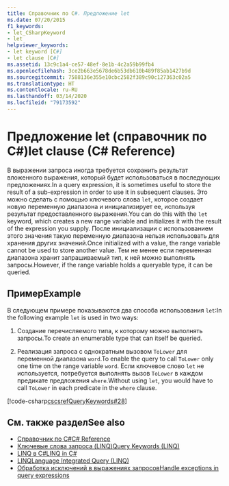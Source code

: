 ```yaml
---
title: Справочник по C#. Предложение let
ms.date: 07/20/2015
f1_keywords:
- let_CSharpKeyword
- let
helpviewer_keywords:
- let keyword [C#]
- let clause [C#]
ms.assetid: 13c9c1a4-ce57-48ef-8e1b-4c2a59b99fb4
ms.openlocfilehash: 3ce2b663e5678de6b53db610b489f85ab1427b9d
ms.sourcegitcommit: 7588136e355e10cbc2582f389c90c127363c02a5
ms.translationtype: HT
ms.contentlocale: ru-RU
ms.lasthandoff: 03/14/2020
ms.locfileid: "79173592"
---
```

# <a name="let-clause-c-reference"></a><span data-ttu-id="d2234-102">Предложение let (справочник по C#)</span><span class="sxs-lookup"><span data-stu-id="d2234-102">let clause (C# Reference)</span></span>

<span data-ttu-id="d2234-103">В выражении запроса иногда требуется сохранить результат вложенного выражения, который будет использоваться в последующих предложениях.</span><span class="sxs-lookup"><span data-stu-id="d2234-103">In a query expression, it is sometimes useful to store the result of a sub-expression in order to use it in subsequent clauses.</span></span> <span data-ttu-id="d2234-104">Это можно сделать с помощью ключевого слова `let`, которое создает новую переменную диапазона и инициализирует ее, используя результат предоставленного выражения.</span><span class="sxs-lookup"><span data-stu-id="d2234-104">You can do this with the `let` keyword, which creates a new range variable and initializes it with the result of the expression you supply.</span></span> <span data-ttu-id="d2234-105">После инициализации с использованием этого значения такую переменную диапазона нельзя использовать для хранения других значений.</span><span class="sxs-lookup"><span data-stu-id="d2234-105">Once initialized with a value, the range variable cannot be used to store another value.</span></span> <span data-ttu-id="d2234-106">Тем не менее если переменная диапазона хранит запрашиваемый тип, к ней можно выполнять запросы.</span><span class="sxs-lookup"><span data-stu-id="d2234-106">However, if the range variable holds a queryable type, it can be queried.</span></span>

## <a name="example"></a><span data-ttu-id="d2234-107">Пример</span><span class="sxs-lookup"><span data-stu-id="d2234-107">Example</span></span>

<span data-ttu-id="d2234-108">В следующем примере показываются два способа использования `let`:</span><span class="sxs-lookup"><span data-stu-id="d2234-108">In the following example `let` is used in two ways:</span></span>

1. <span data-ttu-id="d2234-109">Создание перечисляемого типа, к которому можно выполнять запросы.</span><span class="sxs-lookup"><span data-stu-id="d2234-109">To create an enumerable type that can itself be queried.</span></span>

2. <span data-ttu-id="d2234-110">Реализация запроса с однократным вызовом `ToLower` для переменной диапазона `word`.</span><span class="sxs-lookup"><span data-stu-id="d2234-110">To enable the query to call `ToLower` only one time on the range variable `word`.</span></span> <span data-ttu-id="d2234-111">Если ключевое слово `let` не используется, потребуется выполнять вызов `ToLower` в каждом предикате предложения `where`.</span><span class="sxs-lookup"><span data-stu-id="d2234-111">Without using `let`, you would have to call `ToLower` in each predicate in the `where` clause.</span></span>

[!code-csharp[cscsrefQueryKeywords#28](~/samples/snippets/csharp/VS_Snippets_VBCSharp/CsCsrefQueryKeywords/CS/Let.cs#28)]

## <a name="see-also"></a><span data-ttu-id="d2234-112">См. также раздел</span><span class="sxs-lookup"><span data-stu-id="d2234-112">See also</span></span>

- [<span data-ttu-id="d2234-113">Справочник по C#</span><span class="sxs-lookup"><span data-stu-id="d2234-113">C# Reference</span></span>](../../language-reference/index.md)
- [<span data-ttu-id="d2234-114">Ключевые слова запроса (LINQ)</span><span class="sxs-lookup"><span data-stu-id="d2234-114">Query Keywords (LINQ)</span></span>](query-keywords.md)
- [<span data-ttu-id="d2234-115">LINQ в C#</span><span class="sxs-lookup"><span data-stu-id="d2234-115">LINQ in C#</span></span>](../../linq/index.md)
- [<span data-ttu-id="d2234-116">LINQ</span><span class="sxs-lookup"><span data-stu-id="d2234-116">Language Integrated Query (LINQ)</span></span>](../../programming-guide/concepts/linq/index.md)
- [<span data-ttu-id="d2234-117">Обработка исключений в выражениях запросов</span><span class="sxs-lookup"><span data-stu-id="d2234-117">Handle exceptions in query expressions</span></span>](../../linq/handle-exceptions-in-query-expressions.md)
